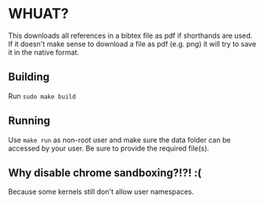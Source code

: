 # WHUAT?
This downloads all references in a bibtex file as pdf if shorthands are used. If it doesn't make sense to download a file as pdf (e.g. png) it will try to save it in the native format.

## Building
Run `sudo make build`


## Running
Use `make run` as non-root user and make sure the data folder can be accessed by your user. Be sure to provide the required file(s).

## Why disable chrome sandboxing?!?! :(
Because some kernels still don't allow user namespaces.
